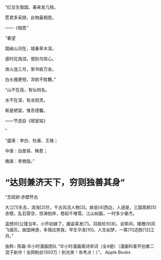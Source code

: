 “红豆生南国，春来发几枝。

愿君多采撷，此物最相思。

——《相思”

“春望

国破山河在，城春草木深。

感时花溅泪，恨别鸟惊心。

烽火连三月，家书抵万金。

白头搔更短，浑欲不胜簪。”

“山不在高，有仙则名。

水不在深，有龙则灵。

斯是陋室，惟吾德馨。

——节选自《陋室铭》

”

“盛唐：李白、杜甫、王维；

中唐：白居易、韩愈；

晚唐：李商隐。”
# “达则兼济天下，穷则独善其身”

“念奴娇·赤壁怀古

大江[1]东去，浪淘[2]尽，千古风流人物[3]。故垒[4]西边，人道是，三国周郎[5]赤壁。乱石穿空，惊涛拍岸，卷起千堆雪。江山如画，一时多少豪杰。

遥想[6]公瑾当年，小乔初嫁了，雄姿英发[7]。羽扇纶巾[8]，谈笑间，樯橹[9]灰飞烟灭。故国神游，多情应笑我，早生华发[10]。人生如梦，一尊[11]还酹[12]江月。”

抜粋:: 陈磊·半小时漫画团队  “半小时漫画唐诗宋词（全4册）（漫画科普开创者二混子新作！全网粉丝1300万！别光笑！有考点！）”。 Apple Books  

